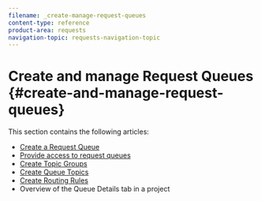 ```yaml
---
filename: _create-manage-request-queues
content-type: reference
product-area: requests
navigation-topic: requests-navigation-topic
---
```




# Create and manage Request Queues {#create-and-manage-request-queues}

This section contains the following articles:



* [Create a Request Queue](create-request-queue.md) 
* [Provide access to request queues](provide-access-to-request-queues.md) 
* [Create Topic Groups](create-topic-groups.md) 
* [Create Queue Topics](create-queue-topics.md) 
* [Create Routing Rules](create-routing-rules.md) 
* Overview of the Queue Details tab in a project


